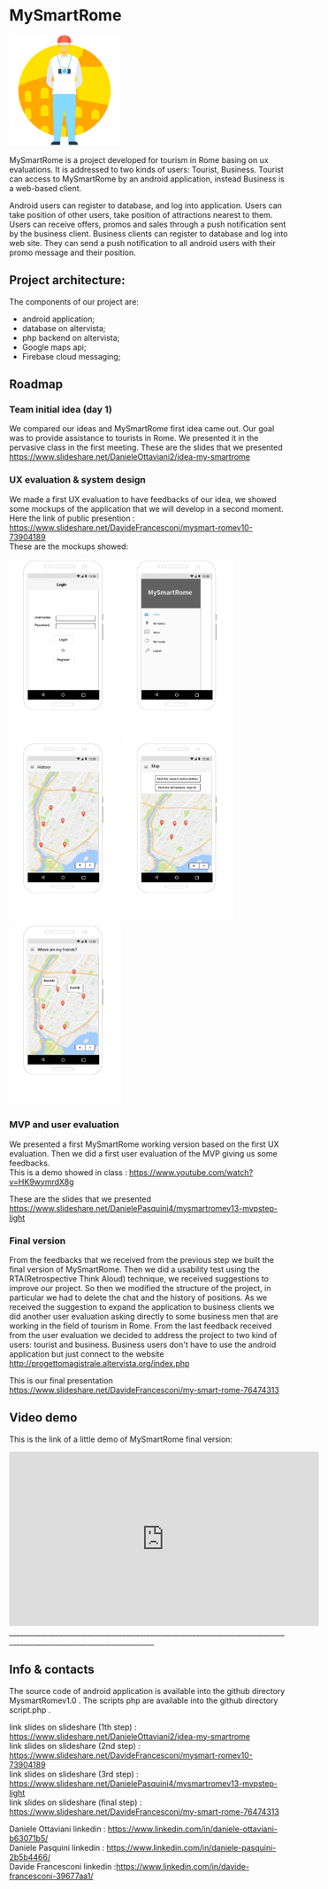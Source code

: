 # MySmartRome
<img src="https://github.com/dannyoceans/MySmartRome/blob/master/Project%20images/logo.png" alt="" width="200" height="200"/>

MySmartRome is a project developed for tourism in Rome basing on ux evaluations. It is addressed to two kinds of users: Tourist, Business.
Tourist can access to MySmartRome by an android application, instead Business is a web-based client.

Android users can register to database, and log into application. Users can take position of other users, take position of attractions nearest to them. Users can receive offers, promos and sales through a push notification sent by the business client. 
Business clients can register to database and log into web site. They can send a push notification to all android users with their promo message and their position. 

## Project architecture:
The components of our project are:
- android application;
- database on altervista;
- php backend on altervista;
- Google maps api;
- Firebase cloud messaging;
<immagine>

## Roadmap
<timeline>

### Team initial idea (day 1)
We compared our ideas and MySmartRome first idea came out. Our goal was to provide assistance to tourists in Rome.
We presented it in the pervasive class in the first meeting.
These are the slides that we presented https://www.slideshare.net/DanieleOttaviani2/idea-my-smartrome

### UX evaluation & system design
We made a first UX evaluation to have feedbacks of our idea, we showed some mockups of the application that we will develop in a second moment.<br>
Here the link of public presention : https://www.slideshare.net/DavideFrancesconi/mysmart-romev10-73904189 <br>
These are the mockups showed:
<div>
<img src="https://github.com/dannyoceans/MySmartRome/blob/master/Project%20images/Login.png" alt="" width="40%" height="40%"/>
<img src="https://github.com/dannyoceans/MySmartRome/blob/master/Project%20images/Drawer.png" alt="" width="40%" height="40%"/>
<img src="https://github.com/dannyoceans/MySmartRome/blob/master/Project%20images/History.png" alt="" width="40%" height="40%"/>
<img src="https://github.com/dannyoceans/MySmartRome/blob/master/Project%20images/Map.png" alt="" width="40%" height="40%"/>
<img src="https://github.com/dannyoceans/MySmartRome/blob/master/Project%20images/Near-friends.png" alt="" width="40%" height="40%"/>
</div>

### MVP and user evaluation
We presented a first MySmartRome working version based on the first UX evaluation.
Then we did a first user evaluation of the MVP giving us some feedbacks.<br>
This is a demo showed in class : https://www.youtube.com/watch?v=HK9wymrdX8g <br>

These are the slides that we presented https://www.slideshare.net/DanielePasquini4/mysmartromev13-mvpstep-light

### Final version
From the feedbacks that we received from the previous step we built the final version of MySmartRome.
Then we did a usability test using the RTA(Retrospective Think Aloud) technique, we received suggestions to improve our project.
So then we modified the structure of the project, in particular we had to delete the chat and the history of positions.
As we received the suggestion to expand the application to business clients we did another user evaluation asking directly to some business men that are working in the field of tourism in Rome.
From the last feedback received from the user evaluation we decided to address the project to two kind of users: tourist and business.
Business users don't have to use the android application but just connect to the website http://progettomagistrale.altervista.org/index.php

This is our final presentation https://www.slideshare.net/DavideFrancesconi/my-smart-rome-76474313 

## Video demo 
This is the link of a little demo of MySmartRome final version:
<iframe width="560" height="315" src="https://www.youtube.com/embed/UAtm0CYlky4" frameborder="0" allowfullscreen></iframe><br>
_______________________________________________________________________________________________________________________

## Info & contacts
The source code of android application is available into the github directory MysmartRomev1.0 .
The scripts php are available into the github directory script.php .

link slides on slideshare (1th step)   : https://www.slideshare.net/DanieleOttaviani2/idea-my-smartrome <br>
link slides on slideshare (2nd step)   : https://www.slideshare.net/DavideFrancesconi/mysmart-romev10-73904189 <br>
link slides on slideshare (3rd step)   : https://www.slideshare.net/DanielePasquini4/mysmartromev13-mvpstep-light <br>
link slides on slideshare (final step) : https://www.slideshare.net/DavideFrancesconi/my-smart-rome-76474313 <br>

Daniele Ottaviani linkedin   : https://www.linkedin.com/in/daniele-ottaviani-b63071b5/<br>
Daniele Pasquini linkedin   : https://www.linkedin.com/in/daniele-pasquini-2b5b4466/<br>
Davide Francesconi linkedin :https://www.linkedin.com/in/davide-francesconi-39677aa1/<br>
